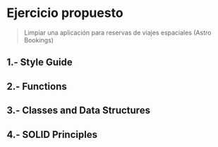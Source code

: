 # Ejercicio propuesto

> Limpiar una aplicación para reservas de viajes espaciales (Astro Bookings)

## 1.- Style Guide

## 2.- Functions

## 3.- Classes and Data Structures

## 4.- SOLID Principles
